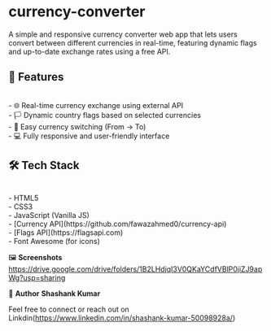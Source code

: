# currency-converter
A simple and responsive currency converter web app that lets users convert between different currencies in real-time, featuring dynamic flags and up-to-date exchange rates using a free API.

## 🚀 Features
<br/>
- 🌐 Real-time currency exchange using external API
  <br/>
- 🏳️ Dynamic country flags based on selected currencies
  <br/>
- 🔁 Easy currency switching (From → To)
  <br/>
- 💻 Fully responsive and user-friendly interface
  <br/>

  ## 🛠️ Tech Stack
  <br/>
- HTML5
  <br/>
- CSS3
  <br/>
- JavaScript (Vanilla JS)
  <br/>
- [Currency API](https://github.com/fawazahmed0/currency-api)
  <br/>
- [Flags API](https://flagsapi.com)
  <br/>
- Font Awesome (for icons)

  🖼️ **Screenshots**
  <br/>
  https://drive.google.com/drive/folders/1B2LHdjqI3V0QKaYCdfVBlP0jiZJ9apWg?usp=sharing

  👤 **Author**
  **Shashank Kumar**

  Feel free to connect or reach out on Linkdin(https://www.linkedin.com/in/shashank-kumar-50098928a/)
  



